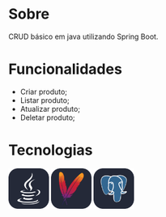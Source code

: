 # Sobre  
CRUD básico em java utilizando Spring Boot.

# Funcionalidades
- Criar produto;  
- Listar produto;  
- Atualizar produto;  
- Deletar produto;

# Tecnologias 
<div align="left">
<img src="https://raw.githubusercontent.com/tandpfun/skill-icons/main/icons/Java-Dark.svg" width=80"/>
<img src="https://raw.githubusercontent.com/tandpfun/skill-icons/main/icons/Maven-Dark.svg" width="80"/>
<img src="https://raw.githubusercontent.com/tandpfun/skill-icons/main/icons/PostgreSQL-Dark.svg" width="80"/>
</div>
